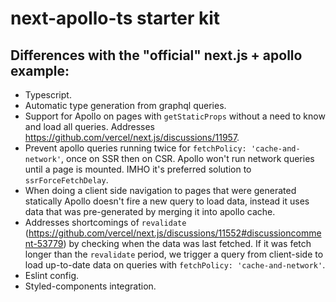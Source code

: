 # next-apollo-ts starter kit

## Differences with the "official" next.js + apollo example:

* Typescript.
* Automatic type generation from graphql queries.
* Support for Apollo on pages with `getStaticProps` without a need to know and load all queries. Addresses https://github.com/vercel/next.js/discussions/11957.
* Prevent apollo queries running twice for `fetchPolicy: 'cache-and-network'`, once on SSR then on CSR. Apollo won't run network queries until a page is mounted. IMHO it's preferred solution to `ssrForceFetchDelay`.
* When doing a client side navigation to pages that were generated statically Apollo doesn't fire a new query to load data, instead it uses data that was pre-generated by merging it into apollo cache.
* Addresses shortcomings of `revalidate` (https://github.com/vercel/next.js/discussions/11552#discussioncomment-53779) by checking when the data was last fetched. If it was fetch longer than the `revalidate` period, we trigger a query from client-side to load up-to-date data on queries with `fetchPolicy: 'cache-and-network'`.
* Eslint config.
* Styled-components integration.
